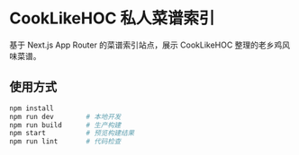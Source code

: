 # CookLikeHOC 私人菜谱索引

基于 Next.js App Router 的菜谱索引站点，展示 CookLikeHOC 整理的老乡鸡风味菜谱。

## 使用方式

```bash
npm install
npm run dev        # 本地开发
npm run build      # 生产构建
npm start          # 预览构建结果
npm run lint       # 代码检查
```
